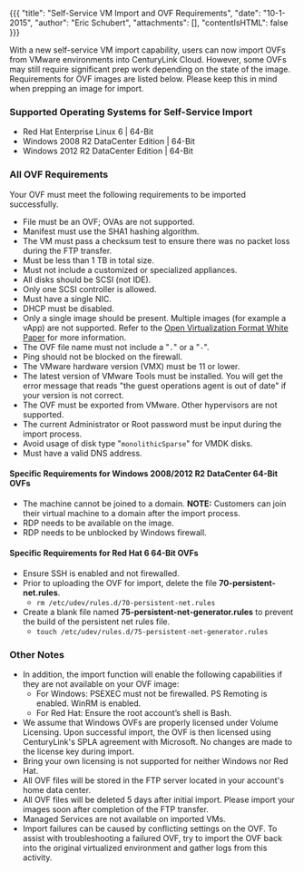 {{{
  "title": "Self-Service VM Import and OVF Requirements",
  "date": "10-1-2015",
  "author": "Eric Schubert",
  "attachments": [],
  "contentIsHTML": false
}}}

With a new self-service VM import capability, users can now import OVFs from VMware environments into CenturyLink Cloud. However, some OVFs may still require significant prep work depending on the state of the image. Requirements for OVF images are listed below. Please keep this in mind when prepping an image for import.

### Supported Operating Systems for Self-Service Import
- Red Hat Enterprise Linux 6 | 64-Bit
- Windows 2008 R2 DataCenter Edition | 64-Bit
- Windows 2012 R2 DataCenter Edition | 64-Bit

### All OVF Requirements
Your OVF must meet the following requirements to be imported successfully.
- File must be an OVF; OVAs are not supported.
- Manifest must use the SHA1 hashing algorithm.
- The VM must pass a checksum test to ensure there was no packet loss during the FTP transfer.
- Must be less than 1 TB in total size.
- Must not include a customized or specialized appliances.
- All disks should be SCSI (not IDE).
- Only one SCSI controller is allowed.
- Must have a single NIC.
- DHCP must be disabled.
- Only a single image should be present. Multiple images (for example a vApp) are not supported. Refer to the [Open Virtualization Format White Paper](http://www.dmtf.org/sites/default/files/standards/documents/DSP2017_2.0.0.pdf) for more information.
- The OVF file name must not include a "`.`" or a "`-`".
- Ping should not be blocked on the firewall.
- The VMware hardware version (VMX) must be 11 or lower.
- The latest version of VMware Tools must be installed. You will get the error message that reads "the guest operations agent is out of date" if your version is not correct.
- The OVF must be exported from VMware. Other hypervisors are not supported.
- The current Administrator or Root password must be input during the import process.
- Avoid usage of disk type "`monolithicSparse`" for VMDK disks.
- Must have a valid DNS address.

#### Specific Requirements for Windows 2008/2012 R2 DataCenter 64-Bit OVFs
- The machine cannot be joined to a domain. **NOTE:** Customers can join their virtual machine to a domain after the import process.
- RDP needs to be available on the image.
- RDP needs to be unblocked by Windows firewall.

#### Specific Requirements for Red Hat 6 64-Bit OVFs
- Ensure SSH is enabled and not firewalled.
- Prior to uploading the OVF for import, delete the file **70-persistent-net.rules**.
  - `rm /etc/udev/rules.d/70-persistent-net.rules`
- Create a blank file named **75-persistent-net-generator.rules** to prevent the build of the persistent net rules file.
  - `touch /etc/udev/rules.d/75-persistent-net-generator.rules`

### Other Notes
- In addition, the import function will enable the following capabilities if they are not available on your OVF image:
  - For Windows: PSEXEC must not be firewalled. PS Remoting is enabled. WinRM is enabled.
  - For Red Hat: Ensure the root account’s shell is Bash.
- We assume that Windows OVFs are properly licensed under Volume Licensing. Upon successful import, the OVF is then licensed using CenturyLink's SPLA agreement with Microsoft. No changes are made to the license key during import.
- Bring your own licensing is not supported for neither Windows nor Red Hat.
- All OVF files will be stored in the FTP server located in your account's home data center.
- All OVF files will be deleted 5 days after initial import. Please import your images soon after completion of the FTP transfer.
- Managed Services are not available on imported VMs.
- Import failures can be caused by conflicting settings on the OVF. To assist with troubleshooting a failured OVF, try to import the OVF back into the original virtualized environment and gather logs from this activity.

